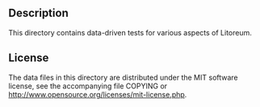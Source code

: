Description
------------

This directory contains data-driven tests for various aspects of Litoreum.

License
--------

The data files in this directory are distributed under the MIT software
license, see the accompanying file COPYING or
http://www.opensource.org/licenses/mit-license.php.

